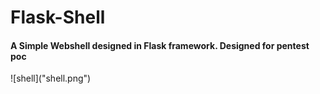 # Flask-Shell

<h4> A Simple Webshell designed in Flask framework. Designed for pentest poc</h4>
![shell]("shell.png")
